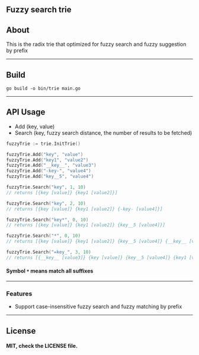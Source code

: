 ## Fuzzy search trie

## About

This is the radix trie that optimized for fuzzy search and fuzzy suggestion by prefix

---

## Build

`go build -o bin/trie main.go`

---

## API Usage

- Add (key, value)
- Search (key, fuzzy search distance, the number of results to be fetched)

```go
fuzzyTrie := trie.InitTrie()

fuzzyTrie.Add("key", "value")
fuzzyTrie.Add("key1", "value2")
fuzzyTrie.Add("__key__", "value3")
fuzzyTrie.Add("-key-", "value4")
fuzzyTrie.Add("key__5", "value4")

fuzzyTrie.Search("key", 1, 10)
// returns [{key [value]} {key1 [value2]}]

fuzzyTrie.Search("key", 2, 10)
// returns [{key [value]} {key1 [value2]} {-key- [value4]}]

fuzzyTrie.Search("key*", 0, 10)
// returns [{key [value]} {key1 [value2]} {key__5 [value4]}]

fuzzyTrie.Search("*", 0, 10)
// returns [{key [value]} {key1 [value2]} {key__5 [value4]} {__key__ [value3]} {-key- [value4]}

fuzzyTrie.Search("=key_", 3, 10)
// returns [{__key__ [value3]} {key [value]} {key__5 [value4]} {key1 [value2]} {-key- [value4]}]

```

#### Symbol `*` means match all suffixes

---

### Features

- Support case-insensitive fuzzy search and fuzzy matching by prefix

---

## License

#### MIT, check the LICENSE file.